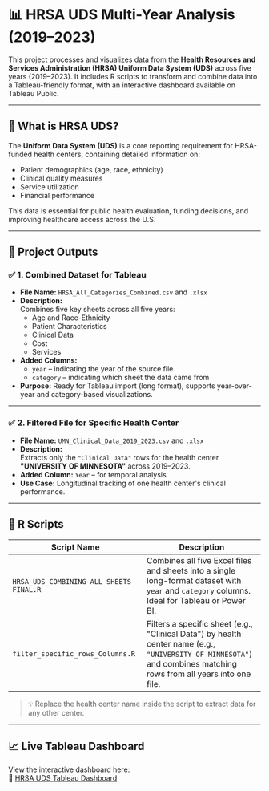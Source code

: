 # 📊 HRSA UDS Multi-Year Analysis (2019–2023)

This project processes and visualizes data from the **Health Resources and Services Administration (HRSA) Uniform Data System (UDS)** across five years (2019–2023). It includes R scripts to transform and combine data into a Tableau-friendly format, with an interactive dashboard available on Tableau Public.

---

## 🏥 What is HRSA UDS?

The **Uniform Data System (UDS)** is a core reporting requirement for HRSA-funded health centers, containing detailed information on:

- Patient demographics (age, race, ethnicity)
- Clinical quality measures
- Service utilization
- Financial performance

This data is essential for public health evaluation, funding decisions, and improving healthcare access across the U.S.

---

## 📁 Project Outputs

### ✅ 1. Combined Dataset for Tableau

- **File Name:** `HRSA_All_Categories_Combined.csv` and `.xlsx`
- **Description:**  
  Combines five key sheets across all five years:
  - Age and Race-Ethnicity  
  - Patient Characteristics  
  - Clinical Data  
  - Cost  
  - Services
- **Added Columns:**
  - `year` – indicating the year of the source file
  - `category` – indicating which sheet the data came from
- **Purpose:** Ready for Tableau import (long format), supports year-over-year and category-based visualizations.

---

### ✅ 2. Filtered File for Specific Health Center

- **File Name:** `UMN_Clinical_Data_2019_2023.csv` and `.xlsx`
- **Description:**  
  Extracts only the `"Clinical Data"` rows for the health center **"UNIVERSITY OF MINNESOTA"** across 2019–2023.
- **Added Column:** `Year` – for temporal analysis
- **Use Case:** Longitudinal tracking of one health center's clinical performance.

---

## 🔧 R Scripts

| Script Name                              | Description |
|------------------------------------------|-------------|
| `HRSA_UDS_COMBINING ALL SHEETS FINAL.R`          | Combines all five Excel files and sheets into a single long-format dataset with `year` and `category` columns. Ideal for Tableau or Power BI. |
| `filter_specific_rows_Columns.R`| Filters a specific sheet (e.g., "Clinical Data") by health center name (e.g., `"UNIVERSITY OF MINNESOTA"`) and combines matching rows from all years into one file. |

> 💡 Replace the health center name inside the script to extract data for any other center.

---

## 📈 Live Tableau Dashboard

View the interactive dashboard here:  
🔗 [HRSA UDS Tableau Dashboard](https://public.tableau.com/views/FederallyQualifiedHealthClinicsPerformance/Dashboard2?:language=en-US&:sid=&:redirect=auth&:display_count=n&:origin=viz_share_link)

